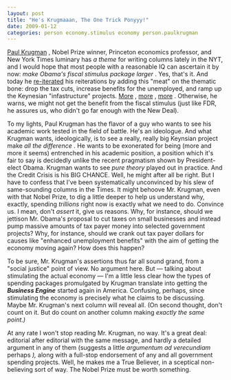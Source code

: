 ```yaml
---
layout: post
title: "He's Krugmaaan, The One Trick Ponyyy!"
date: 2009-01-12
categories: person economy.stimulus economy person.paulkrugman
---
```


[Paul
Krugman](http://topics.nytimes.com/top/opinion/editorialsandoped/oped/columnists/paulkrugman/index.html)
, Nobel Prize winner, Princeton economics professor, and New York Times luminary
has _a theme_ for writing columns lately in the NYT, and I would hope that most
people with a reasonable IQ can ascertain it by now: _make Obama's fiscal
stimulus package larger_ . Yes, that's it. And today he 
[re-iterated](http://www.nytimes.com/2009/01/12/opinion/12krugman.html) his
reiterations by adding this "meat" on the thematic bone: drop the tax cuts,
increase benefits for the unemployed, and ramp up the Keynesian "infastructure"
projects. [More](http://www.nytimes.com/2008/11/07/opinion/07krugman.html?_r=1)
, [more](http://www.nytimes.com/2008/11/10/opinion/10krugman.html) ,
[more](http://www.nytimes.com/2008/11/14/opinion/14krugman.html) . Otherwise, he
warns, we might not get the benefit from the fiscal stimulus (just like FDR, he
assures us, who didn't go far enough with the New Deal).

To my lights, Paul Krugman has the flavor of a guy who wants to see his academic
work tested in the field of battle. He's an ideologue. And what Krugman wants,
ideologically, is to see a really, really big Keynsian project make _all the
difference_ . He wants to be exonerated for being (more and more it seems)
entrenched in his academic position, a position which it's fair to say is
decidedly unlike the recent pragmatism shown by President-elect Obama. Krugman
wants to see _pure theory_ played out in practice. And the Credit Crisis is
his BIG CHANCE. Well, he might after all be right. But I have to confess that
I've been systematically unconvinced by his slew of same-sounding columns in the
Times. It might behoove Mr. Krugman, even with that Nobel Prize, to dig a little
deeper to help us understand why, exactly, spending _trillions_ right now is
exactly what we need to do. Convince us. I mean, don't _assert_ it, give us
reasons. Why, for instance, should we jettison Mr. Obama's proposal to cut taxes
on small businesses and instead pump massive amounts of tax payer money into
selected government projects? Why, for instance, should we crank out tax payer
dollars for causes like "enhanced unemployment benefits" with the aim of getting
the economy moving again? How does this happen?

To be sure, Mr. Krugman's assertions thus far all sound grand, from a "social
justice" point of view. No argument here. But &mdash; talking about stimulating
the actual economy &mdash; I'm a little less clear how the types of spending
packages promulgated by Krugman translate into getting the _**Business Engine**_
 started again in America. Confusing, perhaps, since stimulating the economy is
precisely what he claims to be discussing. Maybe Mr. Krugman's next column will
reveal all. (On second thought, don't count on it. But do count on another
column making _exactly the same point.)_ 

At any rate I won't stop reading Mr. Krugman, no way. It's a great deal:
editorial after editorial with the same message, and hardly a detailed argument
in any of them (suggests a little _argumentum ad verecundiam_ perhaps _),_ 
along with a full-stop endorsement of any and all government spending projects.
Well, he makes me a True Believer, in a sceptical non-believing sort of way. The
Nobel Prize must be worth
something.